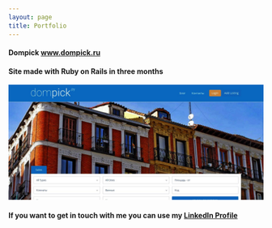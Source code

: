 ```yaml
---
layout: page
title: Portfolio
---
```


#### Dompick <a href="https://www.dompick.ru/" target="_blank">www.dompick.ru</a>
#### Site made with Ruby on Rails in three months
<img src="/assets/img/dompick.jpg" width="760" />

#### If you want to get in touch with me you can use my <a href="https://www.linkedin.com/in/albertoliva/" target="_blank">LinkedIn Profile</a>